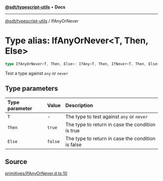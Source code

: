 [**@sdt/typescript-utils**](../README.md) • **Docs**

***

[@sdt/typescript-utils](../globals.md) / IfAnyOrNever

# Type alias: IfAnyOrNever\<T, Then, Else\>

```ts
type IfAnyOrNever<T, Then, Else>: IfAny<T, Then, IfNever<T, Then, Else>>;
```

Test a type against `any` or `never`

## Type parameters

| Type parameter | Value | Description |
| :------ | :------ | :------ |
| `T` | - | The type to test against `any` or `never` |
| `Then` | `true` | The type to return in case the condition is true |
| `Else` | `false` | The type to return in case the condition is false |

## Source

[primitives/IfAnyOrNever.d.ts:10](https://github.com/sylvaindethier/typescript-utils/blob/a4617fb26232a8a136e0ffe6a2534b634ac803e6/types/primitives/IfAnyOrNever.d.ts#L10)
